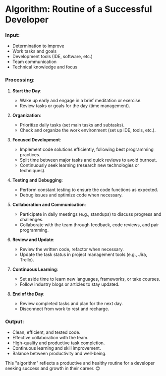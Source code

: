 # Algorithm: Routine of a Successful Developer

### Input:
- Determination to improve
- Work tasks and goals
- Development tools (IDE, software, etc.)
- Team communication
- Technical knowledge and focus

### Processing:
1. **Start the Day**:
   - Wake up early and engage in a brief meditation or exercise.
   - Review tasks or goals for the day (time management).

2. **Organization**:
   - Prioritize daily tasks (set main tasks and subtasks).
   - Check and organize the work environment (set up IDE, tools, etc.).

3. **Focused Development**:
   - Implement code solutions efficiently, following best programming practices.
   - Split time between major tasks and quick reviews to avoid burnout.
   - Continuously seek learning (research new technologies or techniques).

4. **Testing and Debugging**:
   - Perform constant testing to ensure the code functions as expected.
   - Debug issues and optimize code when necessary.

5. **Collaboration and Communication**:
   - Participate in daily meetings (e.g., standups) to discuss progress and challenges.
   - Collaborate with the team through feedback, code reviews, and pair programming.

6. **Review and Update**:
   - Review the written code, refactor when necessary.
   - Update the task status in project management tools (e.g., Jira, Trello).

7. **Continuous Learning**:
   - Set aside time to learn new languages, frameworks, or take courses.
   - Follow industry blogs or articles to stay updated.

8. **End of the Day**:
   - Review completed tasks and plan for the next day.
   - Disconnect from work to rest and recharge.

### Output:
- Clean, efficient, and tested code.
- Effective collaboration with the team.
- High-quality and productive task completion.
- Continuous learning and skill improvement.
- Balance between productivity and well-being.

This "algorithm" reflects a productive and healthy routine for a developer seeking success and growth in their career. 😊